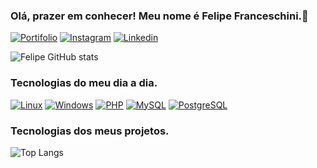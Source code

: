 
### Olá, prazer em conhecer! Meu nome é Felipe Franceschini.🤙

[![Portifolio](https://img.shields.io/badge/website-000000?style=for-the-badge&logo=About.me&logoColor=white)](#)
[![Instagram]( https://img.shields.io/badge/Instagram-E4405F?style=for-the-badge&logo=instagram&logoColor=white)](https://www.instagram.com/b3rt0_20?igsh=MXYxbWk3c3VuamFsdA==)
[![Linkedin](https://img.shields.io/badge/LinkedIn-0077B5?style=for-the-badge&logo=linkedin&logoColor=white)](https://www.linkedin.com/in/felipe-franceschini-b4b839228/)


![Felipe GitHub stats](https://github-readme-stats.vercel.app/api?username=Bert00100&show_icons=true&theme=dark)

### Tecnologias do meu dia a dia.
[![Linux](https://img.shields.io/badge/Ubuntu-E95420?style=for-the-badge&logo=ubuntu&logoColor=white)]()
[![Windows](https://img.shields.io/badge/Windows-0078D6?style=for-the-badge&logo=windows&logoColor=white)]()
[![PHP](https://img.shields.io/badge/PHP-777BB4?style=for-the-badge&logo=php&logoColor=white)]()
[![MySQL](https://img.shields.io/badge/MySQL-00000F?style=for-the-badge&logo=mysql&logoColor=white)]()
[![PostgreSQL](https://img.shields.io/badge/PostgreSQL-316192?style=for-the-badge&logo=postgresql&logoColor=white)]()

### Tecnologias dos meus projetos.

![Top Langs](https://github-readme-stats.vercel.app/api/top-langs/?username=Bert00100&layout=compact)
